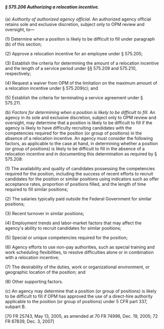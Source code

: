 ##### § 575.206 Authorizing a relocation incentive. #####

(a) *Authority of authorized agency official.* An authorized agency official retains sole and exclusive discretion, subject only to OPM review and oversight, to—

(1) Determine when a position is likely to be difficult to fill under paragraph (b) of this section;

(2) Approve a relocation incentive for an employee under § 575.205;

(3) Establish the criteria for determining the amount of a relocation incentive and the length of a service period under §§ 575.209 and 575.210, respectively;

(4) Request a waiver from OPM of the limitation on the maximum amount of a relocation incentive under § 575.209(c); and

(5) Establish the criteria for terminating a service agreement under § 575.211.

(b) *Factors for determining when a position is likely to be difficult to fill.* An agency in its sole and exclusive discretion, subject only to OPM review and oversight, may determine that a position is likely to be difficult to fill if the agency is likely to have difficulty recruiting candidates with the competencies required for the position (or group of positions) in the absence of a relocation incentive. An agency must consider the following factors, as applicable to the case at hand, in determining whether a position (or group of positions) is likely to be difficult to fill in the absence of a relocation incentive and in documenting this determination as required by § 575.208:

(1) The availability and quality of candidates possessing the competencies required for the position, including the success of recent efforts to recruit candidates for the position or similar positions using indicators such as offer acceptance rates, proportion of positions filled, and the length of time required to fill similar positions;

(2) The salaries typically paid outside the Federal Government for similar positions;

(3) Recent turnover in similar positions;

(4) Employment trends and labor-market factors that may affect the agency's ability to recruit candidates for similar positions;

(5) Special or unique competencies required for the position;

(6) Agency efforts to use non-pay authorities, such as special training and work scheduling flexibilities, to resolve difficulties alone or in combination with a relocation incentive;

(7) The desirability of the duties, work or organizational environment, or geographic location of the position; and

(8) Other supporting factors.

(c) An agency may determine that a position (or group of positions) is likely to be difficult to fill if OPM has approved the use of a direct-hire authority applicable to the position (or group of positions) under 5 CFR part 337, subpart B.

[70 FR 25743, May 13, 2005, as amended at 70 FR 74996, Dec. 19, 2005; 72 FR 67839, Dec. 3, 2007]